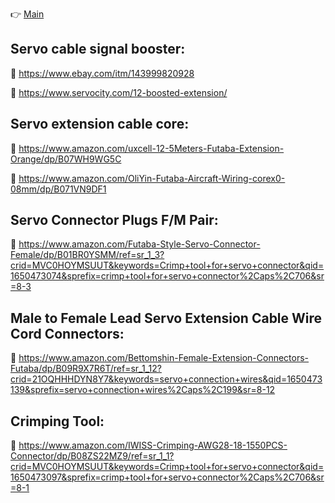 👉 [Main](https://github.com/Toy-Artificial-Intelligence-lab/Axial-suspension-carousel-rotation-mechanism-device)
 

## Servo cable signal booster:

📌 https://www.ebay.com/itm/143999820928

📌 https://www.servocity.com/12-boosted-extension/

## Servo extension cable core:

📌 https://www.amazon.com/uxcell-12-5Meters-Futaba-Extension-Orange/dp/B07WH9WG5C

📌 https://www.amazon.com/OliYin-Futaba-Aircraft-Wiring-corex0-08mm/dp/B071VN9DF1

## Servo Connector Plugs F/M Pair:

📌 https://www.amazon.com/Futaba-Style-Servo-Connector-Female/dp/B01BR0YSMM/ref=sr_1_3?crid=MVC0HOYMSUUT&keywords=Crimp+tool+for+servo+connector&qid=1650473074&sprefix=crimp+tool+for+servo+connector%2Caps%2C706&sr=8-3

## Male to Female Lead Servo Extension Cable Wire Cord Connectors:

📌 https://www.amazon.com/Bettomshin-Female-Extension-Connectors-Futaba/dp/B09R9X7R6T/ref=sr_1_12?crid=21OQHHHDYN8Y7&keywords=servo+connection+wires&qid=1650473139&sprefix=servo+connection+wires%2Caps%2C199&sr=8-12

## Crimping Tool:

📌 https://www.amazon.com/IWISS-Crimping-AWG28-18-1550PCS-Connector/dp/B08ZS22MZ9/ref=sr_1_1?crid=MVC0HOYMSUUT&keywords=Crimp+tool+for+servo+connector&qid=1650473097&sprefix=crimp+tool+for+servo+connector%2Caps%2C706&sr=8-1





